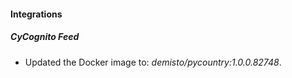 #### Integrations
##### CyCognito Feed
- Updated the Docker image to: *demisto/pycountry:1.0.0.82748*.
